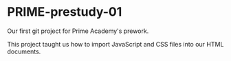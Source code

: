 # PRIME-prestudy-01

Our first git project for Prime Academy's prework.

This project taught us how to import JavaScript and CSS files into our HTML documents.
